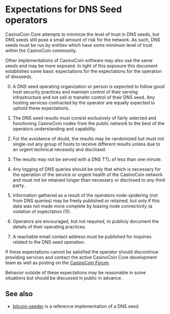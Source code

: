 Expectations for DNS Seed operators
====================================

CasinoCoin Core attempts to minimize the level of trust in DNS seeds,
but DNS seeds still pose a small amount of risk for the network.
As such, DNS seeds must be run by entities which have some minimum
level of trust within the CasinoCoin community.

Other implementations of CasinoCoin software may also use the same
seeds and may be more exposed. In light of this exposure this
document establishes some basic expectations for the expectations
for the operation of dnsseeds.

0. A DNS seed operating organization or person is expected
to follow good host security practices and maintain control of
their serving infrastructure and not sell or transfer control of their
DNS seed. Any hosting services contracted by the operator are
equally expected to uphold these expectations.

1. The DNS seed results must consist exclusively of fairly selected and
functioning CasinoCoin nodes from the public network to the best of the
operators understanding and capability.

2. For the avoidance of doubt, the results may be randomized but must not
single-out any group of hosts to receive different results unless due to an
urgent technical necessity and disclosed.

3. The results may not be served with a DNS TTL of less than one minute.

4. Any logging of DNS queries should be only that which is necessary
for the operation of the service or urgent health of the CasinoCoin
network and must not be retained longer than necessary or disclosed
to any third party.

5. Information gathered as a result of the operators node-spidering
(not from DNS queries) may be freely published or retained, but only
if this data was not made more complete by biasing node connectivity
(a violation of expectation (1)).

6. Operators are encouraged, but not required, to publicly document the
details of their operating practices.

7. A reachable email contact address must be published for inquiries
related to the DNS seed operation.

If these expectations cannot be satisfied the operator should
discontinue providing services and contact the active CasinoCoin
Core development team as well as posting on the
[CasinoCoin Forum](https://forum.casinocoin.org).

Behavior outside of these expectations may be reasonable in some
situations but should be discussed in public in advance.

See also
----------
- [bitcoin-seeder](https://github.com/sipa/bitcoin-seeder) is a reference implementation of a DNS seed.
